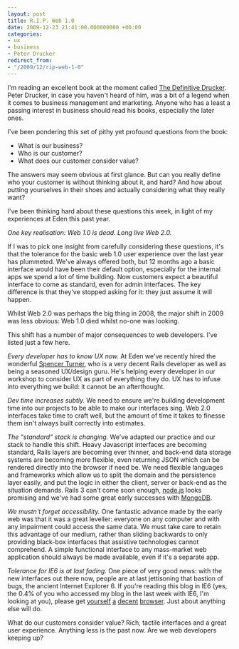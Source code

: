 ```yaml
---
layout: post
title: R.I.P. Web 1.0
date: 2009-12-23 21:41:00.000000000 +00:00
categories:
- ux
- business
- Peter Drucker
redirect_from:
- "/2009/12/rip-web-1-0"
---
```

I'm reading an excellent book at the moment called [The Definitive Drucker](http://www.definitivedrucker.com/default.aspx). Peter Drucker, in case you haven't heard of him, was a bit of a legend when it comes to business management and marketing. Anyone who has a least a passing interest in business should read his books, especially the later ones.

I've been pondering this set of pithy yet profound questions from the book:

* What is our business?
* Who is our customer?
* What does our customer consider value?

The answers may seem obvious at first glance. But can you really define who your customer is without thinking about it, and hard? And how about putting yourselves in their shoes and actually considering what they really want?

I've been thinking hard about these questions this week, in light of my experiences at Eden this past year.

*One key realisation: Web 1.0 is dead. Long live Web 2.0.* 

If I was to pick one insight from carefully considering these questions, it's that the tolerance for the basic web 1.0 user experience over the last year has plummeted. We've always offered both, but 12 months ago a basic interface would have been their default option, especially for the internal apps we spend a lot of time building. Now customers expect a beautiful interface to come as standard, even for admin interfaces. The key difference is that they've stopped asking for it: they just assume it will happen.

Whilst Web 2.0 was perhaps the big thing in 2008, the major shift in 2009 was less obvious: Web 1.0 died whilst no-one was looking.

This shift has a number of major consequences to web developers. I've listed just a few here.

*Every developer has to know UX now.* At Eden we've recently hired the wonderful [Spencer Turner](http://twitter.com/spencerturner), who is a very decent Rails developer as well as being a seasoned UX/design guru. He's helping every developer in our workshop to consider UX as part of everything they do. UX has to infuse into everything we build: it cannot be an afterthought.

*Dev time increases subtly.* We need to ensure we're building development time into our projects to be able to make our interfaces sing. Web 2.0 interfaces take time to craft well, but the amount of time it takes to finesse them isn't always built correctly into estimates.

*The "standard" stack is changing.* We've adapted our practice and our stack to handle this shift. Heavy Javascript interfaces are becoming standard, Rails layers are becoming ever thinner, and back-end data storage systems are becoming more flexible, even returning JSON which can be rendered directly into the browser if need be. We need flexible languages and frameworks which allow us to split the domain and the persistence layer easily, and put the logic in either the client, server or back-end as the situation demands. Rails 3 can't come soon enough, [node.js](http://nodejs.org) looks promising and we've had some great early successes with [MongoDB](http://mongodb.org).

*We mustn't forget accessibility.* One fantastic advance made by the early web was that it was a great leveller: everyone on any computer and with any impairment could access the same data. We must take care to retain this advantage of our medium, rather than sliding backwards to only providing black-box interfaces that assistive technologies cannot comprehend. A simple functional interface to any mass-market web application should always be made available, even if it's a separate app.

*Tolerance for IE6 is at last fading.* One piece of very good news: with the new interfaces out there now, people are at last jettisoning that bastion of bugs, the ancient Internet Explorer 6. If you're reading this blog in IE6 (yes, the 0.4% of you who accessed my blog in the last week with IE6, I'm looking at you), please get [yourself](http://apple.com/safari) [a](http://opera.com) [decent](http://getfirefox.com) [browser](http://google.com/chrome). Just about anything else will do.

What do our customers consider value? Rich, tactile interfaces and a great user experience. Anything less is the past now. Are we web developers keeping up?

